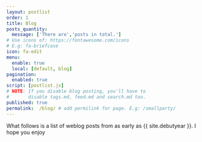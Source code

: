 ```yaml
---
layout: postlist
order: 1
title: Blog
posts_quantity:
  message: ['There are','posts in total.']
# Use icons of: https://fontawesome.com/icons
# E.g: fa-briefcase
icon: fa-edit
menu:
  enable: true
  local: [default, blog]
pagination:
  enabled: true
script: [postlist.js]
# NOTE: If you disable blog posting, you'll have to 
#       disable tags.md, feed.md and search.md too.
published: true
permalink:  /blog/ # add permilink for page. E.g: /smallparty/
---
```


<!-- Do not delete this file! Put your text below. -->

What follows is a list of weblog posts from as early as {{ site.debutyear }}. I hope you enjoy